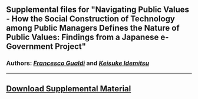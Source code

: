 ## Supplemental files for "Navigating Public Values - How the Social Construction of Technology among Public Managers Defines the Nature of Public Values: Findings from a Japanese e-Government Project"

### Authors: [*Francesco Gualdi*](https://www.lse.ac.uk/management/people/academic-staff/fgualdi) and [*Keisuke Idemitsu*](https://lightsystems.github.io/k_idemitsu/)

---

## [Download Supplemental Material](http://lightsystems.github.io/Navigating-Public-Values/File/Supplemental_Material.pdf "Download")
